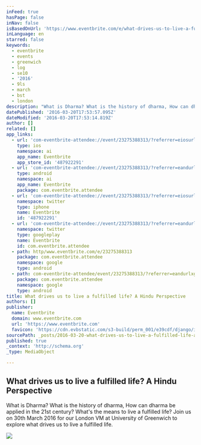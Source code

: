 ```yaml
---
inFeed: true
hasPage: false
inNav: false
isBasedOnUrl: 'https://www.eventbrite.com/e/what-drives-us-to-live-a-fulfilled-life-a-hindu-perspective-tickets-23275388313#'
inLanguage: en
starred: false
keywords:
  - eventbrite
  - events
  - greenwich
  - log
  - se10
  - '2016'
  - 9ls
  - march
  - bst
  - london
description: "What is Dharma? What is the history of dharma, How can dharma be applied in the 21st century? What's the means to live a fulfilled life? Join us on 30th March 2016 for our London VM at University of Greenwich to explore what drives us to live a fulfilled life."
datePublished: '2016-03-20T17:53:57.095Z'
dateModified: '2016-03-20T17:53:14.819Z'
author: []
related: []
app_links:
  - url: 'com-eventbrite-attendee://event/23275388313/?referrer=eiosurlxfbk'
    type: ios
    namespace: ai
    app_name: Eventbrite
    app_store_id: '487922291'
  - url: 'com-eventbrite-attendee://event/23275388313/?referrer=eandurlxfbk'
    type: android
    namespace: ai
    app_name: Eventbrite
    package: com.eventbrite.attendee
  - url: 'com-eventbrite-attendee://event/23275388313/?referrer=eiosurlxtcar'
    namespace: twitter
    type: iphone
    name: Eventbrite
    id: '487922291'
  - url: 'com-eventbrite-attendee://event/23275388313/?referrer=eandurlxtcar'
    namespace: twitter
    type: googleplay
    name: Eventbrite
    id: com.eventbrite.attendee
  - path: http/www.eventbrite.com/e/23275388313
    package: com.eventbrite.attendee
    namespace: google
    type: android
  - path: com-eventbrite-attendee/event/23275388313/?referrer=eandurlxgoog
    package: com.eventbrite.attendee
    namespace: google
    type: android
title: What drives us to live a fulfilled life? A Hindu Perspective
authors: []
publisher:
  name: Eventbrite
  domain: www.eventbrite.com
  url: 'https://www.eventbrite.com'
  favicon: 'https://cdn.evbstatic.com/s3-build/perm_001/e39cdf/django/images/icons/favicons/favicon.ico'
sourcePath: _posts/2016-03-20-what-drives-us-to-live-a-fulfilled-life-a-hindu-perspective.md
published: true
_context: 'http://schema.org'
_type: MediaObject

---
```

<article style=""><h1>What drives us to live a fulfilled life? A Hindu Perspective</h1><p>What is Dharma? What is the history of dharma, How can dharma be applied in the 21st century? What's the means to live a fulfilled life? Join us on 30th March 2016 for our London VM at University of Greenwich to explore what drives us to live a fulfilled life.</p><img src="https://img.evbuc.com/https%3A%2F%2Fimg.evbuc.com%2Fhttps%253A%252F%252Fcdn.evbuc.com%252Fimages%252F19594830%252F15797718321%252F1%252Foriginal.jpg%3Frect%3D0%252C0%252C2160%252C1080%26s%3Dd39f04224c4e3bc9c89f1252b594170e?w=1000&amp;s=4a8797ae4c1c926404f10f26d2ecad29" /></article>
